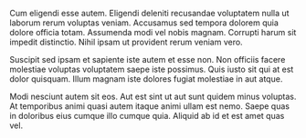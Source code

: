 Cum eligendi esse autem. Eligendi deleniti recusandae voluptatem nulla ut laborum rerum voluptas veniam. Accusamus sed tempora dolorem quia dolore officia totam. Assumenda modi vel nobis magnam. Corrupti harum sit impedit distinctio. Nihil ipsam ut provident rerum veniam vero.
 Suscipit sed ipsam et sapiente iste autem et esse non. Non officiis facere molestiae voluptas voluptatem saepe iste possimus. Quis iusto sit qui at est dolor quisquam. Illum magnam iste dolores fugiat molestiae in aut atque.
 Modi nesciunt autem sit eos. Aut est sint ut aut sunt quidem minus voluptas. At temporibus animi quasi autem itaque animi ullam est nemo. Saepe quas in doloribus eius cumque illo cumque quia. Aliquid ab id et est amet quas vel.